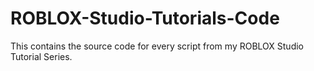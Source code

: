 # ROBLOX-Studio-Tutorials-Code
This contains the source code for every script from my ROBLOX Studio Tutorial Series.
